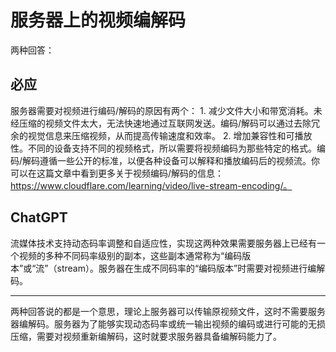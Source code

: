 # 服务器上的视频编解码

两种回答：

## 必应

服务器需要对视频进行编码/解码的原因有两个： 1. 减少文件大小和带宽消耗。未经压缩的视频文件太大，无法快速地通过互联网发送。编码/解码可以通过去除冗余的视觉信息来压缩视频，从而提高传输速度和效率。 2. 增加兼容性和可播放性。不同的设备支持不同的视频格式，所以需要将视频编码为那些特定的格式。编码/解码遵循一些公开的标准，以便各种设备可以解释和播放编码后的视频流。你可以在这篇文章中看到更多关于视频编码/解码的信息：<https://www.cloudflare.com/learning/video/live-stream-encoding/。>

## ChatGPT

流媒体技术支持动态码率调整和自适应性，实现这两种效果需要服务器上已经有一个视频的多种不同码率级别的副本，这些副本通常称为“编码版本”或“流”（stream）。服务器在生成不同码率的“编码版本”时需要对视频进行编解码。

------

两种回答说的都是一个意思，理论上服务器可以传输原视频文件，这时不需要服务器编解码。服务器为了能够实现动态码率或统一输出视频的编码或进行可能的无损压缩，需要对视频重新编解码，这时就要求服务器具备编解码能力了。
